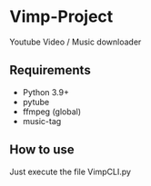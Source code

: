 
<h1>Vimp-Project</h1>

<p>Youtube Video / Music downloader</p>

<h2>Requirements</h2>

- Python 3.9+ <br>
- pytube <br>
- ffmpeg (global) <br>
- music-tag


<h2>How to use</h2>
<p>Just execute the file VimpCLI.py</p>


